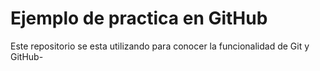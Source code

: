 # Ejemplo de practica en GitHub

Este repositorio se esta utilizando para conocer la funcionalidad de Git y GitHub-

